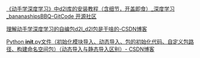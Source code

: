 

[《动手学深度学习》中d2l库的安装教程（含细节，开盖即食）_深度学习_bananashipsBBQ-GitCode 开源社区](https://gitcode.csdn.net/662628d29c80ea0d2270d41b.html)

[理解动手学深度学习的自编包d2l_d2l包是干啥的-CSDN博客](https://blog.csdn.net/jbb0523/article/details/145407908)

[Python __init__.py文件（初始化模块导入、动态导入、包的初始化代码、自定义包路径、构建命名空间包）（动态导入与静态导入区别）- CSDN博客](https://blog.csdn.net/Dontla/article/details/142757272)